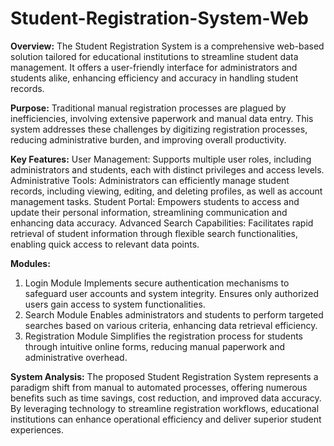 # Student-Registration-System-Web

**Overview:**
The Student Registration System is a comprehensive web-based solution tailored for educational institutions to streamline student data management. It offers a user-friendly interface for administrators and students alike, enhancing efficiency and accuracy in handling student records.

**Purpose:**
Traditional manual registration processes are plagued by inefficiencies, involving extensive paperwork and manual data entry. This system addresses these challenges by digitizing registration processes, reducing administrative burden, and improving overall productivity.

**Key Features:**
User Management: Supports multiple user roles, including administrators and students, each with distinct privileges and access levels.
Administrative Tools: Administrators can efficiently manage student records, including viewing, editing, and deleting profiles, as well as account management tasks.
Student Portal: Empowers students to access and update their personal information, streamlining communication and enhancing data accuracy.
Advanced Search Capabilities: Facilitates rapid retrieval of student information through flexible search functionalities, enabling quick access to relevant data points.

**Modules:**
1. Login Module
Implements secure authentication mechanisms to safeguard user accounts and system integrity.
Ensures only authorized users gain access to system functionalities.
2. Search Module
Enables administrators and students to perform targeted searches based on various criteria, enhancing data retrieval efficiency.
3. Registration Module
Simplifies the registration process for students through intuitive online forms, reducing manual paperwork and administrative overhead.

**System Analysis:**
The proposed Student Registration System represents a paradigm shift from manual to automated processes, offering numerous benefits such as time savings, cost reduction, and improved data accuracy. By leveraging technology to streamline registration workflows, educational institutions can enhance operational efficiency and deliver superior student experiences.
